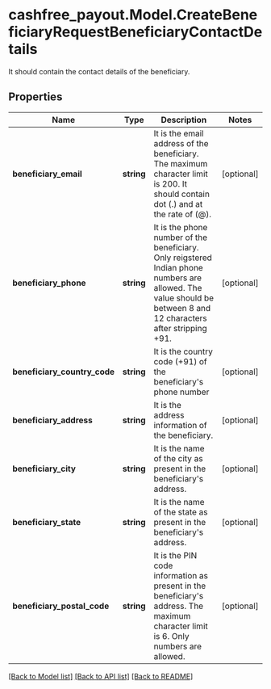 # cashfree_payout.Model.CreateBeneficiaryRequestBeneficiaryContactDetails
It should contain the contact details of the beneficiary.

## Properties

Name | Type | Description | Notes
------------ | ------------- | ------------- | -------------
**beneficiary_email** | **string** | It is the email address of the beneficiary. The maximum character limit is 200. It should contain dot (.) and at the rate of (@). | [optional] 
**beneficiary_phone** | **string** | It is the phone number of the beneficiary. Only reigstered Indian phone numbers are allowed. The value should be between 8 and 12 characters after stripping +91. | [optional] 
**beneficiary_country_code** | **string** | It is the country code (+91) of the beneficiary&#39;s phone number | [optional] 
**beneficiary_address** | **string** | It is the address information of the beneficiary. | [optional] 
**beneficiary_city** | **string** | It is the name of the city as present in the beneficiary&#39;s address. | [optional] 
**beneficiary_state** | **string** | It is the name of the state as present in the beneficiary&#39;s address. | [optional] 
**beneficiary_postal_code** | **string** | It is the PIN code information as present in the beneficiary&#39;s address. The maximum character limit is 6. Only numbers are allowed. | [optional] 

[[Back to Model list]](../README.md#documentation-for-models) [[Back to API list]](../README.md#documentation-for-api-endpoints) [[Back to README]](../README.md)

